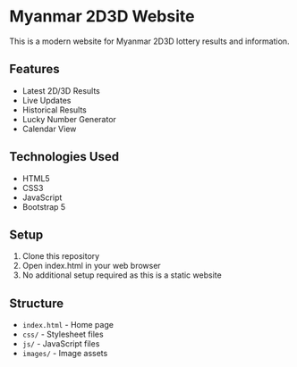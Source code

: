 # Myanmar 2D3D Website

This is a modern website for Myanmar 2D3D lottery results and information.

## Features
- Latest 2D/3D Results
- Live Updates
- Historical Results
- Lucky Number Generator
- Calendar View

## Technologies Used
- HTML5
- CSS3
- JavaScript
- Bootstrap 5

## Setup
1. Clone this repository
2. Open index.html in your web browser
3. No additional setup required as this is a static website

## Structure
- `index.html` - Home page
- `css/` - Stylesheet files
- `js/` - JavaScript files
- `images/` - Image assets

